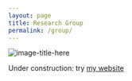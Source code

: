 ```yaml
---
layout: page
title: Research Group
permalink: /group/
---
```


![image-title-here](https://wiki.cam.ac.uk/wiki/ajmorris/img_auth.php/8/83/Group-ajm4.png)

Under construction: try [my website](http://www.andrewjmorris.org)
